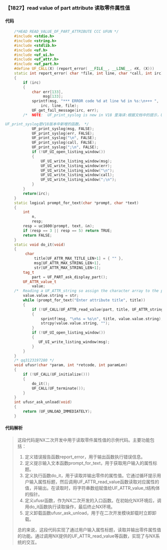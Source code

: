 ### 【1827】read value of part attribute 读取零件属性值

#### 代码

```cpp
    /*HEAD READ_VALUE_OF_PART_ATTRIBUTE CCC UFUN */  
    #include <stdio.h>  
    #include <string.h>  
    #include <stdlib.h>  
    #include <uf.h>  
    #include <uf_ui.h>  
    #include <uf_attr.h>  
    #include <uf_part.h>  
    #define UF_CALL(X) (report_error( __FILE__, __LINE__, #X, (X)))  
    static int report_error( char *file, int line, char *call, int irc)  
    {  
        if (irc)  
        {  
            char err[133],  
                 msg[133];  
            sprintf(msg, "*** ERROR code %d at line %d in %s:\n+++ ",  
                irc, line, file);  
            UF_get_fail_message(irc, err);  
        /*  NOTE:  UF_print_syslog is new in V18 里海译:根据文档中的提示，UF_print_syslog是在V18版本中新增的函数。因此，只需要回答翻译如下：

UF_print_syslog是V18版本中新增的函数。 */  
            UF_print_syslog(msg, FALSE);  
            UF_print_syslog(err, FALSE);  
            UF_print_syslog("\n", FALSE);  
            UF_print_syslog(call, FALSE);  
            UF_print_syslog(";\n", FALSE);  
            if (!UF_UI_open_listing_window())  
            {  
                UF_UI_write_listing_window(msg);  
                UF_UI_write_listing_window(err);  
                UF_UI_write_listing_window("\n");  
                UF_UI_write_listing_window(call);  
                UF_UI_write_listing_window(";\n");  
            }  
        }  
        return(irc);  
    }  
    static logical prompt_for_text(char *prompt, char *text)  
    {  
        int  
            n,  
            resp;  
        resp = uc1600(prompt, text, &n);  
        if (resp == 3 || resp == 5) return TRUE;  
        return FALSE;  
    }  
    static void do_it(void)  
    {  
         char  
             title[UF_ATTR_MAX_TITLE_LEN+1] = { "" },  
             msg[UF_ATTR_MAX_STRING_LEN+1],  
             str[UF_ATTR_MAX_STRING_LEN+1];  
        tag_t  
            part = UF_PART_ask_display_part();  
        UF_ATTR_value_t  
            value;  
    /*  Reading a UF_ATTR_string so assign the character array to the pointer 里海译:翻译：读取一个 UF_ATTR_string，因此将字符数组赋值给指针。 */  
        value.value.string = str;  
        while (prompt_for_text("Enter attribute title", title))  
        {  
            if (!UF_CALL(UF_ATTR_read_value(part, title, UF_ATTR_string, &value)))  
            {  
                sprintf(msg, "\n%s = %s\n", title, value.value.string);  
                strcpy(value.value.string, "");  
            }  
            if (!UF_UI_open_listing_window())  
            {  
               UF_UI_write_listing_window(msg);  
            }  
        }  
    }  
    /* qq3123197280 */  
    void ufusr(char *param, int *retcode, int paramLen)  
    {  
        if (!UF_CALL(UF_initialize()))  
        {  
            do_it();  
            UF_CALL(UF_terminate());  
        }  
    }  
    int ufusr_ask_unload(void)  
    {  
        return (UF_UNLOAD_IMMEDIATELY);  
    }

```

#### 代码解析

> 这段代码是NX二次开发中用于读取零件属性值的示例代码。主要功能包括：
>
> 1. 定义错误报告函数report_error，用于输出函数执行错误信息。
> 2. 定义提示输入文本函数prompt_for_text，用于获取用户输入的属性标题。
> 3. 定义执行函数do_it，用于读取并输出零件的属性值。它通过循环提示用户输入属性标题，然后调用UF_ATTR_read_value函数读取对应属性的值，并输出。在读取时，将字符串数组赋值给UF_ATTR_value_t结构体的指针。
> 4. 定义ufusr函数，作为NX二次开发的入口函数。在初始化NX环境后，调用do_it函数执行读取操作，最后终止NX环境。
> 5. 定义卸载函数ufusr_ask_unload，用于在二次开发模块卸载时立即卸载。
>
> 总的来说，这段代码实现了通过用户输入属性标题，读取并输出零件属性值的功能。通过调用NX提供的UF_ATTR_read_value等函数，实现了与NX系统的交互。
>
